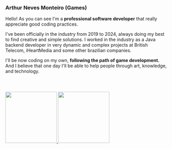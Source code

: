 ### Arthur Neves Monteiro (Games)

Hello! As you can see I'm a **professional software developer** that really appreciate good coding practices.

I've been officially in the industry from 2019 to 2024, always doing my best to find creative and simple solutions.
I worked in the industry as a Java backend developer in very dynamic and complex projects at British Telecom, iHeartMedia and some other brazilian companies.

I'll be now coding on my own, **following the path of game development.** And I believe that one day I'll be able to help people through art, knowledge, and technology.
#


<div style="display: inline_block"><br>
  <a href="https://github.com/ArthurNvs">
  <img height="160em" src="https://github-readme-stats.vercel.app/api?username=ArthurNvs&show_icons=true&theme=chartreuse-dark&include_all_commits=true&count_private=true"/>
  <img height="160em" src="https://github-readme-stats.vercel.app/api/top-langs/?username=ArthurNvs&layout=compact&langs_count=7&theme=chartreuse-dark"/>
</div>
